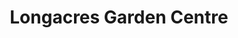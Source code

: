 ---
title: "Longacres Garden Centre"
url: /chelmsford/longacres-garden-centre/
shop: garden centre
---